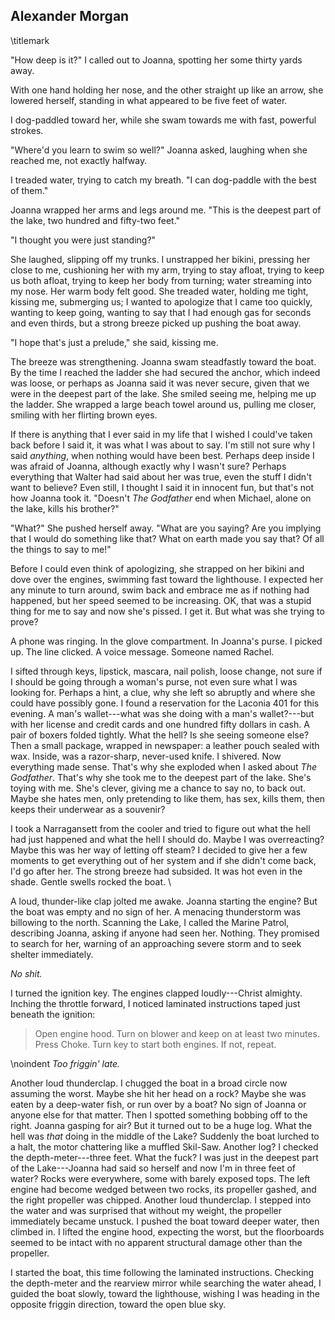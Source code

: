 ## Alexander Morgan
\titlemark

"How deep is it?" I called out to Joanna, spotting her some thirty yards
away.

With one hand holding her nose, and the other straight up like an arrow,
she lowered herself, standing in what appeared to be five feet of water.

I dog-paddled toward her, while she swam towards me with fast, powerful
strokes.

"Where'd you learn to swim so well?" Joanna asked, laughing when she
reached me, not exactly halfway.

I treaded water, trying to catch my breath. "I can dog-paddle with the
best of them."

Joanna wrapped her arms and legs around me. "This is the deepest part of
the lake, two hundred and fifty-two feet."

"I thought you were just standing?"

She laughed, slipping off my trunks. I unstrapped her bikini, pressing
her close to me, cushioning her with my arm, trying to stay afloat,
trying to keep us both afloat, trying to keep her body from turning;
water streaming into my nose. Her warm body felt good. She treaded water, holding me tight, kissing me, submerging us; I wanted to
apologize that I came too quickly, wanting to keep going, wanting to say
that I had enough gas for seconds and even thirds, but a strong breeze
picked up pushing the boat away.

"I hope that's just a prelude," she said, kissing me.

The breeze was strengthening. Joanna swam steadfastly toward the boat.
By the time I reached the ladder she had secured the anchor, which
indeed was loose, or perhaps as Joanna said it was never secure, given
that we were in the deepest part of the lake. She smiled seeing me,
helping me up the ladder. She wrapped a large beach towel around us,
pulling me closer, smiling with her flirting brown eyes.

If there is anything that I ever said in my life that I wished I
could've taken back before I said it, it was what I was about to say.
I'm still not sure why I said *anything*, when nothing would have been
best. Perhaps deep inside I was afraid of Joanna, although exactly why I
wasn't sure? Perhaps everything that Walter had said about her was true,
even the stuff I didn't want to believe? Even still, I thought I said it
in innocent fun, but that's not how Joanna took it. "Doesn\'t *The
Godfather* end when Michael, alone on the lake, kills his brother?"

"What?" She pushed herself away. "What are you saying? Are you implying
that I would do something like that? What on earth made you say that? Of
all the things to say to me!"

Before I could even think of apologizing, she strapped on her bikini and
dove over the engines, swimming fast toward the lighthouse. I expected
her any minute to turn around, swim back and embrace me as if nothing
had happened, but her speed seemed to be increasing. OK, that was a
stupid thing for me to say and now she's pissed. I get it. But what was
she trying to prove?

A phone was ringing. In the glove compartment. In Joanna's purse. I
picked up. The line clicked. A voice message. Someone named Rachel.

I sifted through keys, lipstick, mascara, nail polish, loose change, not
sure if I should be going through a woman's purse, not even sure what I
was looking for. Perhaps a hint, a clue, why she left so abruptly and
where she could have possibly gone. I found a reservation for the
Laconia 401 for this evening. A man's wallet---what was she doing with a
man's wallet?---but with her license and credit cards and one hundred
fifty dollars in cash. A pair of boxers folded tightly. What the hell?
Is she seeing someone else? Then a small package, wrapped in newspaper:
a leather pouch sealed with wax. Inside, was a razor-sharp, never-used
knife. I shivered. Now everything made sense. That's why she exploded
when I asked about *The Godfather*. That's why she took me to the
deepest part of the lake. She's toying with me. She's clever, giving me
a chance to say no, to back out. Maybe she hates men, only pretending to
like them, has sex, kills them, then keeps their underwear as a
souvenir?

I took a Narragansett from the cooler and tried to figure out what the
hell had just happened and what the hell I should do. Maybe I was
overreacting? Maybe this was her way of letting off steam? I decided to
give her a few moments to get everything out of her system and if she
didn't come back, I'd go after her. The strong breeze had subsided. It
was hot even in the shade. Gentle swells rocked the boat.
\

A loud, thunder-like clap jolted me awake. Joanna starting the engine?
But the boat was empty and no sign of her. A menacing thunderstorm was
billowing to the north. Scanning the Lake, I called the Marine Patrol,
describing Joanna, asking if anyone had seen her. Nothing. They promised
to search for her, warning of an approaching severe storm and to seek
shelter immediately.

*No shit.*

I turned the ignition key. The engines clapped loudly---Christ almighty.
Inching the throttle forward, I noticed laminated instructions taped
just beneath the ignition:

> Open engine hood.
> Turn on blower and keep on at least two minutes.
> Press Choke.
> Turn key to start both engines. If not, repeat.

\noindent
*Too friggin' late.*

Another loud thunderclap. I chugged the boat in a broad circle now
assuming the worst. Maybe she hit her head on a rock? Maybe she was
eaten by a deep-water fish, or run over by a boat? No sign of Joanna or
anyone else for that matter. Then I spotted something
bobbing off to the right. Joanna gasping for air? But it turned out to
be a huge log. What the hell was *that* doing in the middle of the Lake?
Suddenly the boat lurched to a halt, the motor chattering like a muffled
Skil-Saw. Another log? I checked the depth-meter---three feet. What the
fuck? I was just in the deepest part of the Lake---Joanna had said so
herself and now I'm in three feet of water? Rocks were everywhere, some
with barely exposed tops. The left engine had become wedged between two
rocks, its propeller gashed, and the right propeller was chipped.
Another loud thunderclap. I stepped into the water and was surprised
that without my weight, the propeller immediately became unstuck. I
pushed the boat toward deeper water, then climbed in. I lifted the
engine hood, expecting the worst, but the floorboards seemed to be
intact with no apparent structural damage other than the propeller.

I started the boat, this time following the laminated instructions.
Checking the depth-meter and the rearview mirror while searching the
water ahead, I guided the boat slowly, toward the lighthouse, wishing I
was heading in the opposite friggin direction, toward the open blue sky.
